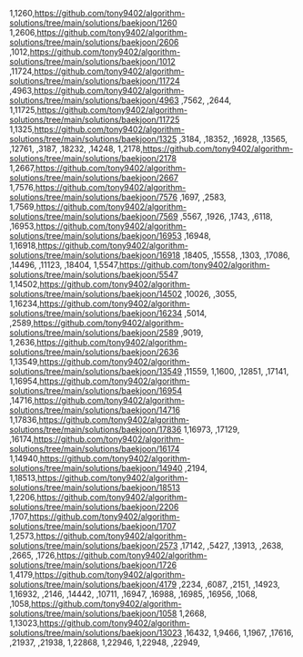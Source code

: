 1,1260,https://github.com/tony9402/algorithm-solutions/tree/main/solutions/baekjoon/1260
1,2606,https://github.com/tony9402/algorithm-solutions/tree/main/solutions/baekjoon/2606
,1012,https://github.com/tony9402/algorithm-solutions/tree/main/solutions/baekjoon/1012
,11724,https://github.com/tony9402/algorithm-solutions/tree/main/solutions/baekjoon/11724
,4963,https://github.com/tony9402/algorithm-solutions/tree/main/solutions/baekjoon/4963
,7562,
,2644,
1,11725,https://github.com/tony9402/algorithm-solutions/tree/main/solutions/baekjoon/11725
1,1325,https://github.com/tony9402/algorithm-solutions/tree/main/solutions/baekjoon/1325
,3184,
,18352,
,16928,
,13565,
,12761,
,3187,
,18232,
,14248,
1,2178,https://github.com/tony9402/algorithm-solutions/tree/main/solutions/baekjoon/2178
1,2667,https://github.com/tony9402/algorithm-solutions/tree/main/solutions/baekjoon/2667
1,7576,https://github.com/tony9402/algorithm-solutions/tree/main/solutions/baekjoon/7576
,1697,
,2583,
1,7569,https://github.com/tony9402/algorithm-solutions/tree/main/solutions/baekjoon/7569
,5567,
,1926,
,1743,
,6118,
,16953,https://github.com/tony9402/algorithm-solutions/tree/main/solutions/baekjoon/16953
,16948,
1,16918,https://github.com/tony9402/algorithm-solutions/tree/main/solutions/baekjoon/16918
,18405,
,15558,
,1303,
,17086,
,14496,
,11123,
,18404,
1,5547,https://github.com/tony9402/algorithm-solutions/tree/main/solutions/baekjoon/5547
1,14502,https://github.com/tony9402/algorithm-solutions/tree/main/solutions/baekjoon/14502
,10026,
,3055,
1,16234,https://github.com/tony9402/algorithm-solutions/tree/main/solutions/baekjoon/16234
,5014,
,2589,https://github.com/tony9402/algorithm-solutions/tree/main/solutions/baekjoon/2589
,9019,
1,2636,https://github.com/tony9402/algorithm-solutions/tree/main/solutions/baekjoon/2636
1,13549,https://github.com/tony9402/algorithm-solutions/tree/main/solutions/baekjoon/13549
,11559,
1,1600,
,12851,
,17141,
1,16954,https://github.com/tony9402/algorithm-solutions/tree/main/solutions/baekjoon/16954
,14716,https://github.com/tony9402/algorithm-solutions/tree/main/solutions/baekjoon/14716
1,17836,https://github.com/tony9402/algorithm-solutions/tree/main/solutions/baekjoon/17836
1,16973,
,17129,
,16174,https://github.com/tony9402/algorithm-solutions/tree/main/solutions/baekjoon/16174
1,14940,https://github.com/tony9402/algorithm-solutions/tree/main/solutions/baekjoon/14940
,2194,
1,18513,https://github.com/tony9402/algorithm-solutions/tree/main/solutions/baekjoon/18513
1,2206,https://github.com/tony9402/algorithm-solutions/tree/main/solutions/baekjoon/2206
,1707,https://github.com/tony9402/algorithm-solutions/tree/main/solutions/baekjoon/1707
1,2573,https://github.com/tony9402/algorithm-solutions/tree/main/solutions/baekjoon/2573
,17142,
,5427,
,13913,
,2638,
,2665,
,1726,https://github.com/tony9402/algorithm-solutions/tree/main/solutions/baekjoon/1726
1,4179,https://github.com/tony9402/algorithm-solutions/tree/main/solutions/baekjoon/4179
,2234,
,6087,
,2151,
,14923,
1,16932,
,2146,
,14442,
,10711,
,16947,
,16988,
,16985,
,16956,
,1068,
,1058,https://github.com/tony9402/algorithm-solutions/tree/main/solutions/baekjoon/1058
1,2668,
1,13023,https://github.com/tony9402/algorithm-solutions/tree/main/solutions/baekjoon/13023
,16432,
1,9466,
1,1967,
,17616,
,21937,
,21938,
1,22868,
1,22946,
1,22948,
,22949,
